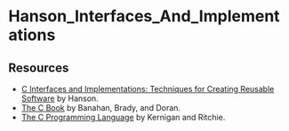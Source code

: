 # Hanson_Interfaces_And_Implementations

## Resources

* [C Interfaces and Implementations: Techniques for Creating Reusable Software](https://www.amazon.com/Interfaces-Implementations-Techniques-Creating-Reusable/dp/0201498413) by Hanson.
* [The C Book](https://books.google.com/books/about/The_C_Book_Featuring_the_ANSI_C_Standard.html?id=XXdyQgAACAAJ&source=kp_book_description) by Banahan, Brady, and Doran.
* [The C Programming Language](https://www.amazon.com/Programming-Language-2nd-Brian-Kernighan/dp/0131103628) by Kernigan and Ritchie.